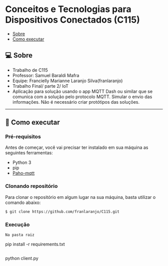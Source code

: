# Conceitos e Tecnologias para Dispositivos Conectados (C115)

- [Sobre](#-sobre)
- [Como executar](#-como-executar)


## 💻 Sobre

- Trabalho de C115
- Professor: Samuel Baraldi Mafra
- Equipe: Francielly Marianne Laranjo Silva(franlaranjo)
- Trabalho Final/ parte 2/ IoT
- Aplicação para solução usando o app MQTT Dash ou similar que se comunica com a solução pelo protocolo MQTT. Simular o envio das informações. Não é necessário criar protótipos das soluções.

---

## 🚀 Como executar

### Pré-requisitos

Antes de começar, você vai precisar ter instalado em sua máquina as seguintes ferramentas:
 * Python 3
 * pip
 * [Paho-mqtt](https://pypi.org/project/paho-mqtt/)


### Clonando repositório

Para clonar o repositório em algum lugar na sua máquina, basta utilizar o comando abaixo:
```bash
$ git clone https://github.com/franlaranjo/C115.git
```

### Execução

```
Na pasta raiz
```
pip install -r requirements.txt 
```
```
python client.py
```
